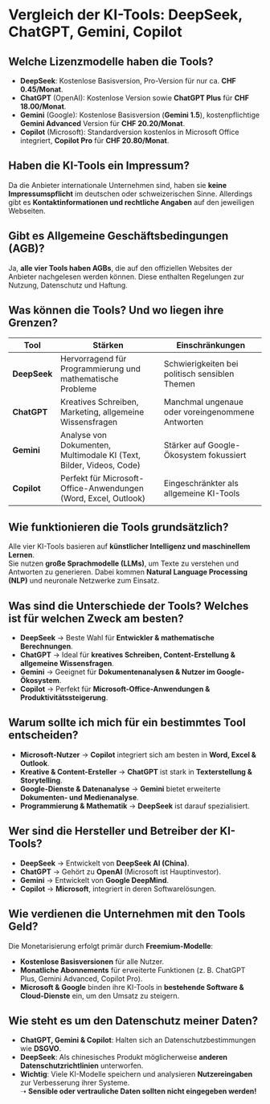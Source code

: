 # Vergleich der KI-Tools: DeepSeek, ChatGPT, Gemini, Copilot

## Welche Lizenzmodelle haben die Tools?
- **DeepSeek**: Kostenlose Basisversion, Pro-Version für nur ca. **CHF 0.45/Monat**.
- **ChatGPT** (OpenAI): Kostenlose Version sowie **ChatGPT Plus** für **CHF 18.00/Monat**.
- **Gemini** (Google): Kostenlose Basisversion (**Gemini 1.5**), kostenpflichtige **Gemini Advanced** Version für **CHF 20.20/Monat**.
- **Copilot** (Microsoft): Standardversion kostenlos in Microsoft Office integriert, **Copilot Pro** für **CHF 20.80/Monat**.

## Haben die KI-Tools ein Impressum?
Da die Anbieter internationale Unternehmen sind, haben sie **keine Impressumspflicht** im deutschen oder schweizerischen Sinne. Allerdings gibt es **Kontaktinformationen und rechtliche Angaben** auf den jeweiligen Webseiten.

## Gibt es Allgemeine Geschäftsbedingungen (AGB)?
Ja, **alle vier Tools haben AGBs**, die auf den offiziellen Websites der Anbieter nachgelesen werden können. Diese enthalten Regelungen zur Nutzung, Datenschutz und Haftung.

## Was können die Tools? Und wo liegen ihre Grenzen?
| Tool      | Stärken | Einschränkungen |
|-----------|---------|------------------|
| **DeepSeek** | Hervorragend für Programmierung und mathematische Probleme | Schwierigkeiten bei politisch sensiblen Themen |
| **ChatGPT**  | Kreatives Schreiben, Marketing, allgemeine Wissensfragen             | Manchmal ungenaue oder voreingenommene Antworten |
| **Gemini**   | Analyse von Dokumenten, Multimodale KI (Text, Bilder, Videos, Code)   | Stärker auf Google-Ökosystem fokussiert |
| **Copilot**  | Perfekt für Microsoft-Office-Anwendungen (Word, Excel, Outlook)       | Eingeschränkter als allgemeine KI-Tools |

## Wie funktionieren die Tools grundsätzlich?
Alle vier KI-Tools basieren auf **künstlicher Intelligenz und maschinellem Lernen**.  
Sie nutzen **große Sprachmodelle (LLMs)**, um Texte zu verstehen und Antworten zu generieren. Dabei kommen **Natural Language Processing (NLP)** und neuronale Netzwerke zum Einsatz.

## Was sind die Unterschiede der Tools? Welches ist für welchen Zweck am besten?
- **DeepSeek** → Beste Wahl für **Entwickler & mathematische Berechnungen**.
- **ChatGPT** → Ideal für **kreatives Schreiben, Content-Erstellung & allgemeine Wissensfragen**.
- **Gemini** → Geeignet für **Dokumentenanalysen & Nutzer im Google-Ökosystem**.
- **Copilot** → Perfekt für **Microsoft-Office-Anwendungen & Produktivitätssteigerung**.

## Warum sollte ich mich für ein bestimmtes Tool entscheiden?
- **Microsoft-Nutzer** → **Copilot** integriert sich am besten in **Word, Excel & Outlook**.
- **Kreative & Content-Ersteller** → **ChatGPT** ist stark in **Texterstellung & Storytelling**.
- **Google-Dienste & Datenanalyse** → **Gemini** bietet erweiterte **Dokumenten- und Medienanalyse**.
- **Programmierung & Mathematik** → **DeepSeek** ist darauf spezialisiert.

## Wer sind die Hersteller und Betreiber der KI-Tools?
- **DeepSeek** → Entwickelt von **DeepSeek AI (China)**.
- **ChatGPT** → Gehört zu **OpenAI** (Microsoft ist Hauptinvestor).
- **Gemini** → Entwickelt von **Google DeepMind**.
- **Copilot** → **Microsoft**, integriert in deren Softwarelösungen.

## Wie verdienen die Unternehmen mit den Tools Geld?
Die Monetarisierung erfolgt primär durch **Freemium-Modelle**:
- **Kostenlose Basisversionen** für alle Nutzer.
- **Monatliche Abonnements** für erweiterte Funktionen (z. B. ChatGPT Plus, Gemini Advanced, Copilot Pro).
- **Microsoft & Google** binden ihre KI-Tools in **bestehende Software & Cloud-Dienste** ein, um den Umsatz zu steigern.

## Wie steht es um den Datenschutz meiner Daten?
- **ChatGPT, Gemini & Copilot**: Halten sich an Datenschutzbestimmungen wie **DSGVO**.
- **DeepSeek**: Als chinesisches Produkt möglicherweise **anderen Datenschutzrichtlinien** unterworfen.
- **Wichtig**: Viele KI-Modelle speichern und analysieren **Nutzereingaben** zur Verbesserung ihrer Systeme.  
  ➝ **Sensible oder vertrauliche Daten sollten nicht eingegeben werden!**